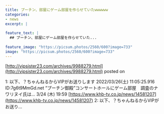 ```yaml
---
title: プーチン、部屋にゲーム部屋を作らせていたwwwwww
categories:
- news
excerpt: |
  
feature_text: |
  ## プーチン、部屋にゲーム部屋を作らせていた...
  
feature_image: "https://picsum.photos/2560/600?image=733"
image: "https://picsum.photos/2560/600?image=733"
---
```


[http://vipsister23.com/archives/9988279.html](http://vipsister23.com/archives/9988279.html)
posted on 

<!--more-->

1: 以下、？ちゃんねるからVIPがお送りします 2022/03/26(土) 11:05:25.916 ID:7g6t9MmGd.net “プーチン御殿”コンサートホールにゲーム部屋　調査のナワリヌイ氏は… 3/24 (木) 19:59 [https://www.khb-tv.co.jp/news/14581207](https://www.khb-tv.co.jp/news/14581207) 2: 以下、？ちゃんねるからVIPがお送り...
